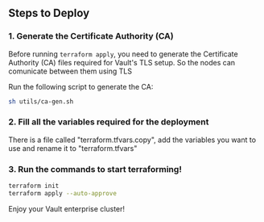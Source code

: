 ## Steps to Deploy

### 1. Generate the Certificate Authority (CA)
Before running `terraform apply`, you need to generate the Certificate Authority (CA) files required for Vault's TLS setup. So the nodes can comunicate between them using TLS

Run the following script to generate the CA:

```bash
sh utils/ca-gen.sh
```

### 2. Fill all the variables required for the deployment

There is a file called "terraform.tfvars.copy", add the variables you want to use and rename it to "terraform.tfvars"

### 3. Run the commands to start terraforming!

```bash
terraform init
terraform apply --auto-approve
```

Enjoy your Vault enterprise cluster!